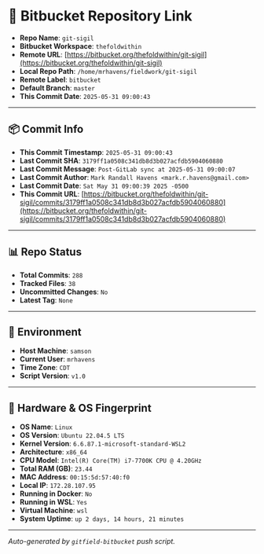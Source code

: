 # 🔗 Bitbucket Repository Link

- **Repo Name**: `git-sigil`
- **Bitbucket Workspace**: `thefoldwithin`
- **Remote URL**: [https://bitbucket.org/thefoldwithin/git-sigil](https://bitbucket.org/thefoldwithin/git-sigil)
- **Local Repo Path**: `/home/mrhavens/fieldwork/git-sigil`
- **Remote Label**: `bitbucket`
- **Default Branch**: `master`
- **This Commit Date**: `2025-05-31 09:00:43`

---

## 📦 Commit Info

- **This Commit Timestamp**: `2025-05-31 09:00:43`
- **Last Commit SHA**: `3179ff1a0508c341db8d3b027acfdb5904060880`
- **Last Commit Message**: `Post-GitLab sync at 2025-05-31 09:00:07`
- **Last Commit Author**: `Mark Randall Havens <mark.r.havens@gmail.com>`
- **Last Commit Date**: `Sat May 31 09:00:39 2025 -0500`
- **This Commit URL**: [https://bitbucket.org/thefoldwithin/git-sigil/commits/3179ff1a0508c341db8d3b027acfdb5904060880](https://bitbucket.org/thefoldwithin/git-sigil/commits/3179ff1a0508c341db8d3b027acfdb5904060880)

---

## 📊 Repo Status

- **Total Commits**: `288`
- **Tracked Files**: `38`
- **Uncommitted Changes**: `No`
- **Latest Tag**: `None`

---

## 🧭 Environment

- **Host Machine**: `samson`
- **Current User**: `mrhavens`
- **Time Zone**: `CDT`
- **Script Version**: `v1.0`

---

## 🧬 Hardware & OS Fingerprint

- **OS Name**: `Linux`
- **OS Version**: `Ubuntu 22.04.5 LTS`
- **Kernel Version**: `6.6.87.1-microsoft-standard-WSL2`
- **Architecture**: `x86_64`
- **CPU Model**: `Intel(R) Core(TM) i7-7700K CPU @ 4.20GHz`
- **Total RAM (GB)**: `23.44`
- **MAC Address**: `00:15:5d:57:40:f0`
- **Local IP**: `172.28.107.95`
- **Running in Docker**: `No`
- **Running in WSL**: `Yes`
- **Virtual Machine**: `wsl`
- **System Uptime**: `up 2 days, 14 hours, 21 minutes`

---

_Auto-generated by `gitfield-bitbucket` push script._
